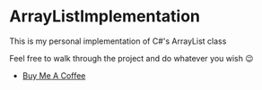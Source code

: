 # ArrayListImplementation

This is my personal implementation of C#'s ArrayList<T> class

Feel free to walk through the project and do whatever you wish 😉



* [Buy Me A Coffee](https://www.buymeacoffee.com/kimfom01)
